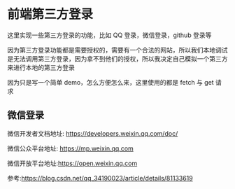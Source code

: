 # 前端第三方登录

这里实现一些第三方登录的功能，比如 QQ 登录，微信登录，github 登录等  

因为第三方登录功能都是需要授权的，需要有一个合法的网站，所以我们本地调试是无法调用第三方登录，因为拿不到他们的授权，所以我决定自己模拟一个第三方来进行本地的第三方登录  

因为只是写一个简单 demo，怎么方便怎么来，这里使用的都是 fetch 与 get 请求  

## 微信登录

微信开发者文档地址: https://developers.weixin.qq.com/doc/  

微信公众平台地址: https://mp.weixin.qq.com  

微信开放平台地址:https://open.weixin.qq.com  

参考:https://blog.csdn.net/qq_34190023/article/details/81133619
